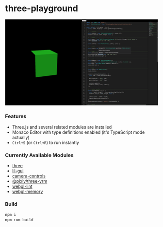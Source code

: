 # three-playground

![How three-playground looks like](readme-images/screenshot.png)

### Features

- Three.js and several related modules are installed
- Monaco Editor with type definitions enabled (it's TypeScript mode actually)
- `Ctrl+S` (or `Ctrl+R`) to run instantly

### Currently Available Modules

- [three](https://github.com/mrdoob/three.js)
- [lil-gui](https://github.com/georgealways/lil-gui)
- [camera-controls](https://github.com/yomotsu/camera-controls)
- [@pixiv/three-vrm](https://github.com/pixiv/three-vrm)
- [webgl-lint](https://github.com/greggman/webgl-lint)
- [webgl-memory](https://github.com/greggman/webgl-memory)

### Build

```sh
npm i
npm run build
```

